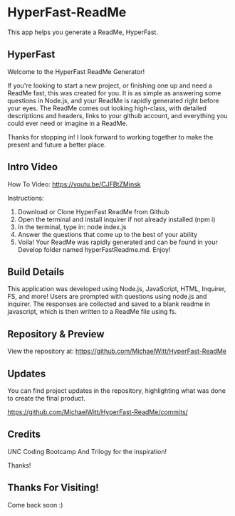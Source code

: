 # HyperFast-ReadMe
This app helps you generate a ReadMe, HyperFast.

## HyperFast

Welcome to the HyperFast ReadMe Generator! 

If you're looking to start a new project, or finishing one up and need a ReadMe fast, this was created for you. It is as simple as answering some questions in Node.js, and your ReadMe is rapidly generated right before your eyes. The ReadMe comes out looking high-class, with detailed descriptions and headers, links to your github account, and everything you could ever need or imagine in a ReadMe. 

Thanks for stopping in! I look forward to working together to make the present and future a better place.

## Intro Video

How To Video: https://youtu.be/CJFBtZMjnsk

Instructions:

1. Download or Clone HyperFast ReadMe from Github
2. Open the terminal and install inquirer if not already installed (npm i)
3. In the terminal, type in: node index.js
4. Answer the questions that come up to the best of your ability
5. Voila! Your ReadMe was rapidly generated and can be found in your Develop folder named hyperFastReadme.md. Enjoy! 

## Build Details

This application was developed using Node.js, JavaScript, HTML, Inquirer, FS, and more! Users are prompted with questions using node.js and inquirer. The responses are collected and saved to a blank readme in javascript, which is then written to a ReadMe file using fs. 

## Repository & Preview

View the repository at: https://github.com/MichaelWitt/HyperFast-ReadMe

<!-- Application Preview: ![alt text](https://michaelwitt.github.io/HyperFast-ReadMe/Develop/images/IMAGEHERE) -->
<!-- ReadMe Preview: ![alt text](https://michaelwitt.github.io/HyperFast-ReadMe/Develop/images/IMAGEHERE) -->

## Updates

You can find project updates in the repository, highlighting what was done to create the final product.

https://github.com/MichaelWitt/HyperFast-ReadMe/commits/

## Credits

UNC Coding Bootcamp And Trilogy for the inspiration! 

Thanks! 

## Thanks For Visiting!

Come back soon :)
